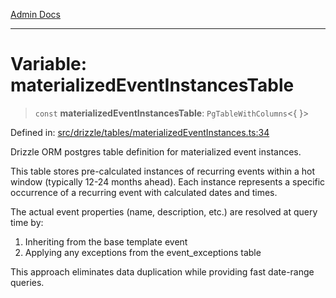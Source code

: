 [Admin Docs](/)

***

# Variable: materializedEventInstancesTable

> `const` **materializedEventInstancesTable**: `PgTableWithColumns`\<\{ \}\>

Defined in: [src/drizzle/tables/materializedEventInstances.ts:34](https://github.com/gautam-divyanshu/talawa-api/blob/22f85ff86fcf5f38b53dcdb9fe90ab33ea32d944/src/drizzle/tables/materializedEventInstances.ts#L34)

Drizzle ORM postgres table definition for materialized event instances.

This table stores pre-calculated instances of recurring events within a hot window
(typically 12-24 months ahead). Each instance represents a specific occurrence
of a recurring event with calculated dates and times.

The actual event properties (name, description, etc.) are resolved at query time by:
1. Inheriting from the base template event
2. Applying any exceptions from the event_exceptions table

This approach eliminates data duplication while providing fast date-range queries.
